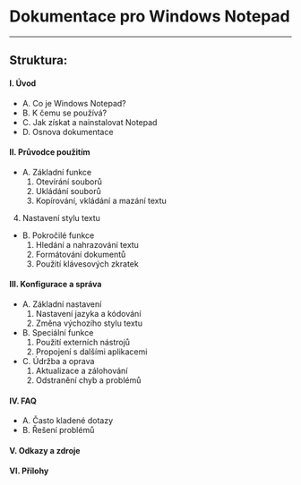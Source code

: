# Dokumentace pro Windows Notepad

---
## Struktura:

#### I. Úvod
- A. Co je Windows Notepad?
- B. K čemu se používá?
- C. Jak získat a nainstalovat Notepad
- D. Osnova dokumentace

#### II. Průvodce použitím
- A. Základní funkce
    1. Otevírání souborů
    2. Ukládání souborů
    3. Kopírování, vkládání a mazání textu
4. Nastavení stylu textu
- B. Pokročilé funkce
    1. Hledání a nahrazování textu
    2. Formátování dokumentů
    3. Použití klávesových zkratek

#### III. Konfigurace a správa
- A. Základní nastavení
    1. Nastavení jazyka a kódování
    2. Změna výchozího stylu textu
- B. Speciální funkce
    1. Použití externích nástrojů
    2. Propojení s dalšími aplikacemi
- C. Údržba a oprava
    1. Aktualizace a zálohování
    2. Odstranění chyb a problémů

#### IV. FAQ
- A. Často kladené dotazy
- B. Řešení problémů

#### V. Odkazy a zdroje
#### VI. Přílohy
